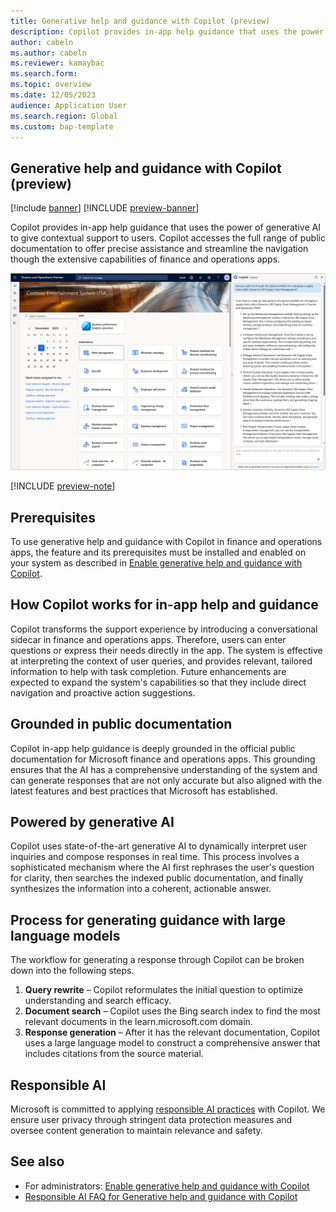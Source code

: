 ```yaml
---
title: Generative help and guidance with Copilot (preview)
description: Copilot provides in-app help guidance that uses the power of generative AI to give contextual support to users. Copilot accesses the full range of public documentation to offer precise assistance and streamline the navigation though the extensive capabilities of finance and operations apps.
author: cabeln
ms.author: cabeln
ms.reviewer: kamaybac
ms.search.form:
ms.topic: overview
ms.date: 12/05/2023
audience: Application User
ms.search.region: Global
ms.custom: bap-template
---
```


## Generative help and guidance with Copilot (preview)

[!include [banner](../includes/banner.md)]
[!INCLUDE [preview-banner](../../../supply-chain/includes/preview-banner.md)]

Copilot provides in-app help guidance that uses the power of generative AI to give contextual support to users. Copilot accesses the full range of public documentation to offer precise assistance and streamline the navigation though the extensive capabilities of finance and operations apps.

[<img src="media/copilot-homepage-explain-worflow.png" alt="Copilot help pane in the user experience." title="Copilot help pane in the user experience" width="720" />](media/copilot-homepage-explain-worflow.png#lightbox)

[!INCLUDE [preview-note](../../../supply-chain/includes/preview-note.md)]

## Prerequisites

To use generative help and guidance with Copilot in finance and operations apps, the feature and its prerequisites must be installed and enabled on your system as described in [Enable generative help and guidance with Copilot](../../dev-itpro/copilot/enable-copliot-generative-help.md).

## How Copilot works for in-app help and guidance

Copilot transforms the support experience by introducing a conversational sidecar in finance and operations apps. Therefore, users can enter questions or express their needs directly in the app. The system is effective at interpreting the context of user queries, and provides relevant, tailored information to help with task completion. Future enhancements are expected to expand the system's capabilities so that they include direct navigation and proactive action suggestions.

## Grounded in public documentation

Copilot in-app help guidance is deeply grounded in the official public documentation for Microsoft finance and operations apps. This grounding ensures that the AI has a comprehensive understanding of the system and can generate responses that are not only accurate but also aligned with the latest features and best practices that Microsoft has established.

## Powered by generative AI

Copilot uses state-of-the-art generative AI to dynamically interpret user inquiries and compose responses in real time. This process involves a sophisticated mechanism where the AI first rephrases the user's question for clarity, then searches the indexed public documentation, and finally synthesizes the information into a coherent, actionable answer.

## Process for generating guidance with large language models

The workflow for generating a response through Copilot can be broken down into the following steps.

1. **Query rewrite** – Copilot reformulates the initial question to optimize understanding and search efficacy.
1. **Document search** – Copilot uses the Bing search index to find the most relevant documents in the learn.microsoft.com domain.
1. **Response generation** – After it has the relevant documentation, Copilot uses a large language model to construct a comprehensive answer that includes citations from the source material.

## Responsible AI

Microsoft is committed to applying [responsible AI practices](../../dev-itpro/responsible-ai/responsible-ai-overview.md) with Copilot. We ensure user privacy through stringent data protection measures and oversee content generation to maintain relevance and safety.

## See also

- For administrators: [Enable generative help and guidance with Copilot](../../dev-itpro/copilot/enable-copliot-generative-help.md)
- [Responsible AI FAQ for Generative help and guidance with Copilot](faq-copilot-generative-help.md)

